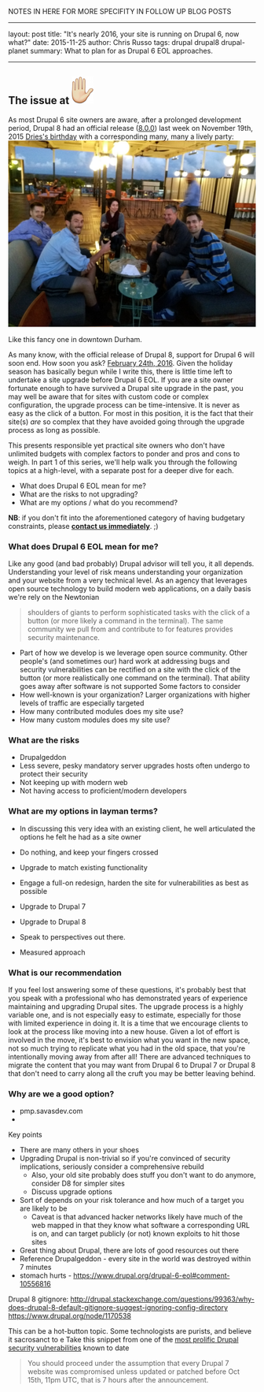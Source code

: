 
NOTES IN HERE FOR MORE SPECIFITY IN FOLLOW UP BLOG POSTS


---
layout: post
title: "It's nearly 2016, your site is running on Drupal 6, now what?"
date: 2015-11-25
author: Chris Russo
tags: drupal drupal8 drupal-planet 
summary: What to plan for as Drupal 6 EOL approaches.

---

## The issue at <img src="/assets/img/hand.png" alt="hand">

As most Drupal 6 site owners are aware, after a prolonged development period, Drupal 8 had an official release ([8.0.0]((https://www.drupal.org/node/2619030))) last week on November 19th, 2015
[Dries's birthday](https://en.wikipedia.org/wiki/Dries_Buytaert) with a corresponding many, many a lively party: <img src="/assets/img/celebr8d8.jpg" alt="Drupal 8 celebration #celebr8d8"> 
<caption>Like this fancy one in downtown Durham.</caption> 

As many know, with the official release of Drupal 8, 
support for Drupal 6 will soon end. How soon you ask? [February 24th, 2016](https://www.drupal.org/drupal-6-eol). Given the holiday 
season has basically begun while I write this, there is little time left to undertake a site upgrade before Drupal 6 EOL. If you are a site owner fortunate enough to have survived a Drupal site
upgrade in the past, you may well be aware that for sites with custom code or complex configuration, the upgrade process can be time-intensive. It is never as easy as the click of a button. For most in this position, it is the fact
that their site(s) _are_ so complex that they have avoided going through the upgrade process as long as possible.

This presents responsible yet practical site owners who don't have unlimited budgets with complex factors to ponder and pros and cons to weigh. In part 1 of this series, we'll help walk you through the following topics at a high-level, 
 with a separate post for a deeper dive for each.
 
 + What does Drupal 6 EOL mean for me?
 + What are the risks to not upgrading? 
 + What are my options / what do you recommend?
 
**NB**: if you don't fit into the aforementioned category of having budgetary constraints, please [**contact us immediately**](/contact). ;)

### What does Drupal 6 EOL mean for me?

Like any good (and bad probably) Drupal advisor will tell you, it all depends. Understanding your level of risk means understanding your organization and your website from a very technical level.
As an agency that leverages open source technology to build modern web applications, on a daily basis we're rely on the Newtonian 
> shoulders of giants
to perform sophisticated tasks with the click of a button (or more likely a command in the terminal). The same community we pull from and contribute to for features provides security maintenance. 

+ Part of how we develop is we leverage open source community. Other people's (and sometimes our) 
 hard work at addressing bugs and security vulnerabilities can be rectified on a site with
 the click of the button (or more realistically one command on the terminal). That ability goes
 away after software is not supported
 Some factors to consider
 + How well-known is your organization? Larger organizations with higher levels of traffic are especially targeted
 + How many contributed modules does my site use?
 + How many custom modules does my site use?
 
### What are the risks

+ Drupalgeddon
+ Less severe, pesky mandatory server upgrades hosts often undergo to protect their security
+ Not keeping up with modern web
+ Not having access to proficient/modern developers
 
### What are my options in layman terms?
+ In discussing this very idea with an existing client, he well articulated the options he felt he had as a site owner
 + Do nothing, and keep your fingers crossed
 + Upgrade to match existing functionality
 + Engage a full-on redesign, harden the site for vulnerabilities as best as possible
 + Upgrade to Drupal 7
 + Upgrade to Drupal 8
 
+ Speak to perspectives out there.
+ Measured approach


### What is our recommendation

If you feel lost answering some of these questions, it's probably best that you speak with a professional who 
has demonstrated years of experience maintaining and upgrading Drupal sites. The upgrade process 
is a highly variable one, and is not especially easy to estimate, especially for those with limited
experience in doing it. It is a time that we encourage clients to look at the process like moving into a new house. 
Given a lot of effort is involved in the move, it's best to envision what you want in the new space, not so much
trying to replicate what you had in the old space, that you're intentionally moving away from after all! There are advanced
techniques to migrate the content that you may want from Drupal 6 to Drupal 7 or Drupal 8 that don't need to carry along
all the cruft you may be better leaving behind.



### Why are we a good option?

+ pmp.savasdev.com 
+ 



Key points

 + There are many others in your shoes
 + Upgrading Drupal is non-trivial so if you're convinced of security implications, seriously consider a comprehensive rebuild
   + Also, your old site probably does stuff you don't want to do anymore, consider D8 for simpler sites
   + Discuss upgrade options
 + Sort of depends on your risk tolerance and how much of a target you are likely to be
   + Caveat is that advanced hacker networks likely have much of the web mapped in that they know what software a corresponding
   URL is on, and can target publicly (or not) known exploits to hit those sites
  + Great thing about Drupal, there are lots of good resources out there
  + Reference Drupalgeddon - every site in the world was destroyed within 7 minutes
  + stomach hurts - https://www.drupal.org/drupal-6-eol#comment-10556816
  
  
  Drupal 8 gitignore: http://drupal.stackexchange.com/questions/99363/why-does-drupal-8-default-gitignore-suggest-ignoring-config-directory
  https://www.drupal.org/node/1170538



This can be a hot-button topic. Some technologists are purists, and believe it sacrosanct to e
Take this snippet from one of the [most prolific Drupal security vulnerabilities](https://www.drupal.org/PSA-2014-003) known to date
> You should proceed under the assumption that every Drupal 7 website was compromised unless updated or patched before Oct 15th, 11pm UTC, that is 7 hours after the announcement.